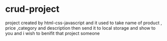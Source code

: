 # crud-project
project created by html-css-javascript and it used to take name of product , price ,category and description then send it to local storage and show to you
and i wish to benifit that project someone 
